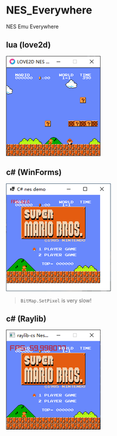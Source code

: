 # NES_Everywhere
NES Emu Everywhere

## lua (love2d)

![love2d](screenshots/Snipaste_2025-07-15_16-11-43.png)

## c# (WinForms)

![WinForms](screenshots/Snipaste_2025-07-16_10-53-07.png)

> `BitMap.SetPixel` is very slow! 

## c# (Raylib)

![Raylib](screenshots/Snipaste_2025-07-16_10-53-20.png)

